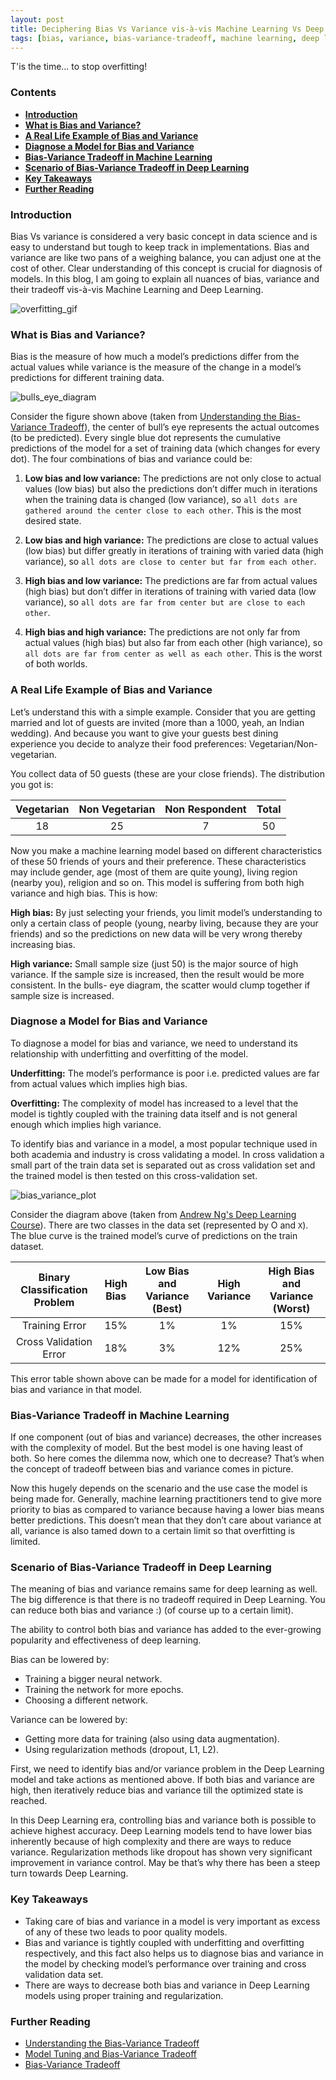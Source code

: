 ```yaml
---
layout: post
title: Deciphering Bias Vs Variance vis-à-vis Machine Learning Vs Deep Learning
tags: [bias, variance, bias-variance-tradeoff, machine learning, deep learning, overfitting]
---
```

T'is the time... to stop overfitting!

### Contents
- [**Introduction**](#introduction)
- [**What is Bias and Variance?**](#what-is-bias-and-variance)
- [**A Real Life Example of Bias and Variance**](#a-real-life-example-of-bias-and-variance)
- [**Diagnose a Model for Bias and Variance**](#diagnose-a-model-for-bias-and-variance)
- [**Bias-Variance Tradeoff in  Machine Learning**](#bias-variance-tradeoff-in-machine-learning)
- [**Scenario of Bias-Variance Tradeoff in Deep Learning**](#scenario-of-bias-variance-tradeoff-in-deep-learning)
- [**Key Takeaways**](#key-takeaways)
- [**Further Reading**](#further-reading)

### Introduction
Bias Vs variance is considered a very basic concept in data science and is easy to understand but tough to keep track in implementations. Bias and variance are like two pans of a weighing balance, you can adjust one at the cost of other. Clear understanding of this concept is crucial for diagnosis of models.
In this blog, I am going to explain all nuances of bias, variance and their tradeoff vis-à-vis Machine Learning and Deep Learning.

![overfitting_gif](../blogs_resources/bias-vs-variance/overfitting.gif)


### What is Bias and Variance?
Bias is the measure of how much a model’s predictions differ from the actual values while variance is the measure of the change in a model’s predictions for different training data.

![bulls_eye_diagram](../blogs_resources/bias-vs-variance/bulls_eye_diagram.png)

Consider the figure shown above (taken from [Understanding the Bias-Variance Tradeoff](http://scott.fortmann-roe.com/docs/BiasVariance.html)), the center of bull’s eye represents the actual outcomes (to be predicted). Every single blue dot represents the cumulative predictions of the model for a set of training data (which changes for every dot). The four combinations of bias and variance could be:

1.	**Low bias and low variance:** The predictions are not only close to actual values (low bias) but also the predictions don’t differ much in iterations when the training data is changed (low variance), so `all dots are gathered around the center close to each other`. This is the most desired state.

2.	**Low bias and high variance:** The predictions are close to actual values (low bias) but differ greatly in iterations of training with varied data (high variance), so `all dots are close to center but far from each other`.

3.	**High bias and low variance:** The predictions are far from actual values (high bias) but don’t differ in iterations of training with varied data (low variance), so `all dots are far from center but are close to each other`.

4.	**High bias and high variance:** The predictions are not only far from actual values (high bias) but also far from each other (high variance), so `all dots are far from center as well as each other`. This is the worst of both worlds.

### A Real Life Example of Bias and Variance
Let’s understand this with a simple example. Consider that you are getting married and lot of guests are invited (more than a 1000, yeah, an Indian wedding). And because you want to give your guests best dining experience you decide to analyze their food preferences: Vegetarian/Non- vegetarian. 

You collect data of 50 guests (these are your close friends). The distribution you got is:

|     Vegetarian     |      Non Vegetarian     |     Non Respondent     |     Total     | 
|:------------------:|:-----------------------:|:----------------------:|:-------------:|
| 18                 | 25                      | 7                      |   50          |
 
Now you make a machine learning model based on different characteristics of these 50 friends of yours and their preference. These characteristics may include gender, age (most of them are quite young), living region (nearby you), religion and so on. 
This model is suffering from both high variance and high bias. This is how:

**High bias:** By just selecting your friends, you limit model’s understanding to only a certain class of people (young, nearby living, because they are your friends) and so the predictions on new data will be very wrong thereby increasing bias. 

**High variance:** Small sample size (just 50) is the major source of high variance. If the sample size is increased, then the result would be more consistent. In the bulls- eye diagram, the scatter would clump together if sample size is increased.

### Diagnose a Model for Bias and Variance
To diagnose a model for bias and variance, we need to understand its relationship with underfitting and overfitting of the model.

**Underfitting:** The model’s performance is poor i.e. predicted values are far from actual values which implies high bias.

**Overfitting:** The complexity of model has increased to a level that the model is tightly coupled with the training data itself and is not general enough which implies high variance.

To identify bias and variance in a model, a most popular technique used in both academia and industry is cross validating a model. In cross validation a small part of the train data set is separated out as cross validation set and the trained model is then tested on this cross-validation set.

![bias_variance_plot](../blogs_resources/bias-vs-variance/bis_variance_plots.png)

Consider the diagram above (taken from [Andrew Ng's Deep Learning Course](https://www.coursera.org/specializations/deep-learning)). There are two classes in the data set (represented by O and `X`). The blue curve is the trained model’s curve of predictions on the train dataset.


| Binary Classification Problem | High Bias | Low Bias and Variance (Best) | High Variance | High Bias and Variance (Worst) | 
|:-----------------------------:|:---------:|:----------------------------:|:-------------:|:------------------------------:|
| Training Error                | 15%       | 1%                           |  1%           |     15%                        |
| Cross Validation Error        |  18%      |     3%                       |   12%         |      25%                       |


This error table shown above can be made for a model for identification of bias and variance in that model.
 
### Bias-Variance Tradeoff in Machine Learning
If one component (out of bias and variance) decreases, the other increases with the complexity of model. But the best model is one having least of both. So here comes the dilemma now, which one to decrease? That’s when the concept of tradeoff between bias and variance comes in picture. 

Now this hugely depends on the scenario and the use case the model is being made for. Generally, machine learning practitioners tend to give more priority to bias as compared to variance because having a lower bias means better predictions. This doesn’t mean that they don’t care about variance at all, variance is also tamed down to a certain limit so that overfitting is limited.

### Scenario of Bias-Variance Tradeoff in Deep Learning
The meaning of bias and variance remains same for deep learning as well. The big difference is that there is no tradeoff required in Deep Learning. You can reduce both bias and variance :) (of course up to a certain limit).

The ability to control both bias and variance has added to the ever-growing popularity and effectiveness of deep learning.

Bias can be lowered by:
- Training a bigger neural network.
- Training the network for more epochs.
- Choosing a different network.

Variance can be lowered by:
- Getting more data for training (also using data augmentation).
- Using regularization methods (dropout, L1, L2).

First, we need to identify bias and/or variance problem in the Deep Learning model and take actions as mentioned above. If both bias and variance are high, then iteratively reduce bias and variance till the optimized state is reached.

In this Deep Learning era, controlling bias and variance both is possible to achieve highest accuracy. Deep Learning models tend to have lower bias inherently because of high complexity and there are ways to reduce variance. Regularization methods like dropout has shown very significant improvement in variance control. May be that’s why there has been a steep turn towards Deep Learning. 

### Key Takeaways
- Taking care of bias and variance in a model is very important as excess of any of these two leads to poor quality models.
- Bias and variance is tightly coupled with underfitting and overfitting respectively, and this fact also helps us to diagnose bias and variance in the model by checking model’s performance over training and cross validation data set.
- There are ways to decrease both bias and variance in Deep Learning models using proper training and regularization.

### Further Reading
- [Understanding the Bias-Variance Tradeoff](http://scott.fortmann-roe.com/docs/BiasVariance.html)
- [Model Tuning and Bias-Variance Tradeoff](http://www.r2d3.us/visual-intro-to-machine-learning-part-2/)
- [Bias-Variance Tradeoff](https://en.wikipedia.org/wiki/Bias%E2%80%93variance_tradeoff)
